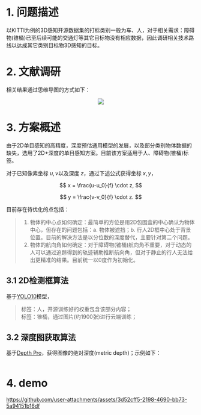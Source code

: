 # 1. 问题描述
以KITTI为例的3D感知开源数据集的打标类别一般为车、人，对于相关需求：障碍物(锥桶)已至后续可能的交通灯等其它目标物没有相应数据，因此调研相关技术路线以达成其它类别目标物3D感知的目标。

# 2. 文献调研
相关结果通过思维导图的方式如下： 

<div align=center>
<img src="https://github.com/user-attachments/assets/8bd20bb1-58a6-4d61-b2aa-8f2b38cf9473">
</div>

# 3. 方案概述
由于2D单目感知的高精度，深度预估通用模型的发展，以及部分类别物体数据的缺失，选用了2D+深度的单目感知方案。目前该方案适用于人、障碍物(锥桶)标签。

对于已知像素坐标 $u,v$以及深度 $z$，通过下述公式获得坐标 $x,y$，

$$
x = \frac{u-u_0}{f} \cdot z,
$$

$$ 
y = \frac{v-v_0}{f} \cdot z.
$$ 

目前存在待优化的点包括：
> 1. 物体的中心点如何确定：最简单的方位是用2D包围盒的中心确认为物体中心，但存在的问题包括：a. 物体被遮挡；b. 行人2D框中心处于背景位置。目前的解决方法是以分位数的深度替代，主要针对第二个问题。
> 2. 物体的航向角如何确定：对于障碍物(锥桶)航向角不重要，对于动态的人可以通过追踪得到的轨迹辅助推断航向角，但对于静止的行人无法给出更精准的结果。目前统一以0度作为初始化。

## 3.1 2D检测框算法 
基于[YOLO10](https://github.com/THU-MIG/yolov10)模型，
> 标签：人，开源训练好的权重包含该部分内容；    
> 标签：锥桶，通过图片(约1900张)进行云端训练；

## 3.2 深度图获取算法
基于[Depth Pro](https://github.com/apple/ml-depth-pro)，获得图像的绝对深度(metric depth)；示例如下：

<div align=center>
<img src="">
</div>

# 4. demo

https://github.com/user-attachments/assets/3d52cff5-2198-4690-bb73-5a94151b16df

